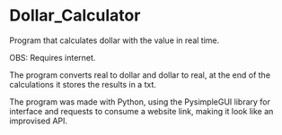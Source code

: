# Dollar_Calculator
Program that calculates dollar with the value in real time.  

OBS: Requires internet.  

The program converts real to dollar and dollar to real, at the end of the calculations it stores the results in a txt.  

The program was made with Python, using the PysimpleGUI library for interface and requests to consume a website link, making it look like an improvised API.
